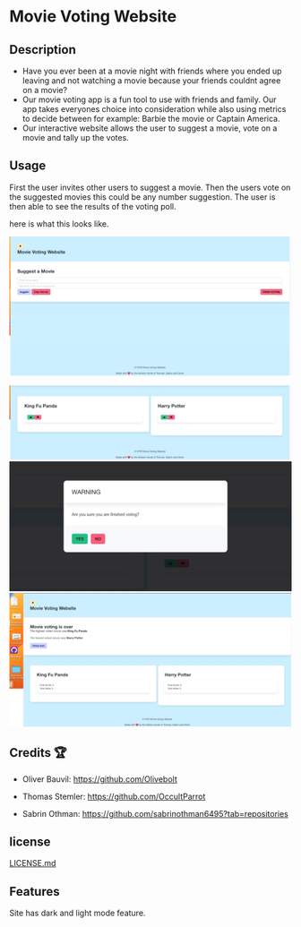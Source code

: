 # Movie Voting Website

## Description 
- Have you ever been at a movie night with friends where you ended up leaving and not watching a movie because your friends couldnt agree on a movie?
- Our movie voting app is a fun tool to use with friends and family. Our app takes everyones choice into consideration while also using metrics to decide between for example: Barbie the movie or Captain America.
- Our interactive website allows the user to suggest a movie, vote on a movie and tally up the votes.

## Usage
First the user invites other users to suggest a movie.
Then the users vote on the suggested movies this could be any number suggestion.
The user is then able to see the results of the voting poll.

here is what this looks like.

![Our home page is simple, here we have a suggestion box for our user to suggest movies.](assets/images/Movievoting1.jpg)

![After the suggestions are made, our user is able to click one of the vote buttons thumbs up or down.](assets/images/Movievoting2.jpg)
![after clicking the finished voting botton a "Warning" modal is displayed asking user if they are finished voting](assets/images/Movievoting3.jpg)
![if theuser clicks yes they are then presented with a poll showing the number of votes.](assets/images/Movievoting4.jpg)


## Credits 🏆 
 - Oliver Bauvil: https://github.com/Olivebolt

 - Thomas Stemler: https://github.com/OccultParrot

 - Sabrin Othman: https://github.com/sabrinothman6495?tab=repositories


## license 
[LICENSE.md](https://github.com/OccultParrot/movie-suggestion-voting/blob/main/LICENSE)


## Features

Site has dark and light mode feature. 
